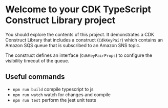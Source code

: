 # Welcome to your CDK TypeScript Construct Library project

You should explore the contents of this project. It demonstrates a CDK Construct Library that includes a construct (`CdkKeyPair`)
which contains an Amazon SQS queue that is subscribed to an Amazon SNS topic.

The construct defines an interface (`CdkKeyPairProps`) to configure the visibility timeout of the queue.

## Useful commands

* `npm run build`   compile typescript to js
* `npm run watch`   watch for changes and compile
* `npm run test`    perform the jest unit tests
